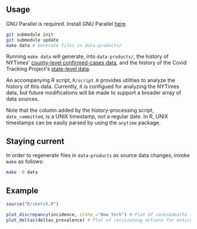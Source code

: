 ## Usage

GNU Parallel is required. Install GNU Parallel
[here](https://www.gnu.org/software/parallel/).


```bash
git submodule init
git submodule update
make data # Generate files in data-products/
```

Running `make data` will generate, into `data-products/`, the history of
NYTimes' [county-level confirmed-cases
data](https://github.com/nytimes/covid-19-data), and the history of the Covid
Tracking Project's [state-level
data](https://github.com/covid19Tracking/covid-tracking-data).

An accompanying R script, `R/script.R` provides utilities to analyze the
history of this data. Currently, it is configued for analyzing the NYTimes
data, but future modifications will be made to support a broader array of
data sources.

Note that the column added by the history-processing script, `date_committed`,
is a UNIX timestamp, not a regular date.  In R, UNIX timestamps can be easily
parsed by using the `anytime` package.

## Staying current

In order to regenerate files in `data-products` as source data changes, invoke
`make` as follows:

```bash
make -B data
```

## Example

```r
source("R/sketch.R")

plot_discrepancy(incidence, state_="New York") # Plot of cases&deaths for NYS
plot_deltas(deltas_prevalence) # Plot of revisioning actions for entire US
```
